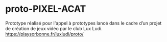 # proto-PIXEL-ACAT
Prototype réalisé pour l'appel à prototypes lancé dans le cadre d’un projet de création de jeux vidéo par le club Lux Ludi. https://playsorbonne.fr/luxludi/proto/
